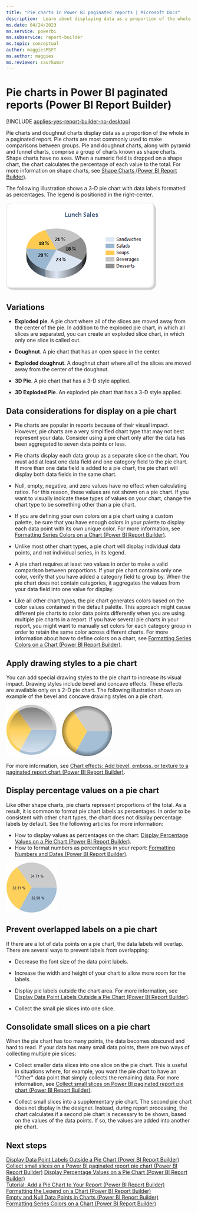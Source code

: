 ```yaml
---
title: "Pie charts in Power BI paginated reports | Microsoft Docs"
description:  Learn about displaying data as a proportion of the whole with the use of pie charts and doughnut charts in Power BI Report Builder. 
ms.date: 04/24/2023
ms.service: powerbi
ms.subservice: report-builder
ms.topic: conceptual
author: maggiesMSFT
ms.author: maggies
ms.reviewer: saurkumar
---
```

# Pie charts in Power BI paginated reports (Power BI Report Builder)

[!INCLUDE [applies-yes-report-builder-no-desktop](../../../includes/applies-yes-report-builder-no-desktop.md)]

  Pie charts and doughnut charts display data as a proportion of the whole in a paginated report. Pie charts are most commonly used to make comparisons between groups. Pie and doughnut charts, along with pyramid and funnel charts, comprise a group of charts known as shape charts. Shape charts have no axes. When a numeric field is dropped on a shape chart, the chart calculates the percentage of each value to the total. For more information on shape charts, see [Shape Charts &#40;Power BI Report Builder&#41;](shape-charts-report-builder.md).  
  
 The following illustration shows a 3-D pie chart with data labels formatted as percentages.  The legend is positioned in the right-center.  
  
 ![Screenshot of a pie chart.](./media/paginated-reports-visualizations/pie-chart.gif "pie-chart")  

## Variations  
  
- **Exploded pie**. A pie chart where all of the slices are moved away from the center of the pie. In addition to the exploded pie chart, in which all slices are separated, you can create an exploded slice chart, in which only one slice is called out.  
  
- **Doughnut**. A pie chart that has an open space in the center.  
  
- **Exploded doughnut**. A doughnut chart where all of the slices are moved away from the center of the doughnut.  
  
- **3D Pie**. A pie chart that has a 3-D style applied.  
  
- **3D Exploded Pie**. An exploded pie chart that has a 3-D style applied.  
  
## Data considerations for display on a pie chart  
  
- Pie charts are popular in reports because of their visual impact. However, pie charts are a very simplified chart type that may not best represent your data. Consider using a pie chart only after the data has been aggregated to seven data points or less.  
  
- Pie charts display each data group as a separate slice on the chart. You must add at least one data field and one category field to the pie chart. If more than one data field is added to a pie chart, the pie chart will display both data fields in the same chart.  
  
- Null, empty, negative, and zero values have no effect when calculating ratios. For this reason, these values are not shown on a pie chart. If you want to visually indicate these types of values on your chart, change the chart type to be something other than a pie chart.  
  
- If you are defining your own colors on a pie chart using a custom palette, be sure that you have enough colors in your palette to display each data point with its own unique color. For more information, see [Formatting Series Colors on a Chart &#40;Power BI Report Builder&#41;](/sql/reporting-services/report-design/formatting-series-colors-on-a-chart-report-builder-and-ssrs).  
  
- Unlike most other chart types, a pie chart will display individual data points, and not individual series, in its legend.  
  
- A pie chart requires at least two values in order to make a valid comparison between proportions. If your pie chart contains only one color, verify that you have added a category field to group by. When the pie chart does not contain categories, it aggregates the values from your data field into one value for display.  
  
- Like all other chart types, the pie chart generates colors based on the color values contained in the default palette. This approach might cause different pie charts to color data points differently when you are using multiple pie charts in a report. If you have several pie charts in your report, you might want to manually set colors for each category group in order to retain the same color across different charts. For more information about how to define colors on a chart, see [Formatting Series Colors on a Chart &#40;Power BI Report Builder&#41;](/sql/reporting-services/report-design/formatting-series-colors-on-a-chart-report-builder-and-ssrs).  
  
## Apply drawing styles to a pie chart

 You can add special drawing styles to the pie chart to increase its visual impact. Drawing styles include bevel and concave effects. These effects are available only on a 2-D pie chart. The following illustration shows an example of the bevel and concave drawing styles on a pie chart.  
  
 ![Screenshot of a Pie Drawing Styles.](./media/paginated-reports-visualizations/pie-drawing-effects-concave-2.gif "pie-drawing-effects-concave-2")  
  
 For more information, see [Chart effects: Add bevel, emboss, or texture to a paginated report chart (Power BI Report Builder)](chart-effects-add-bevel-emboss-or-texture-report-builder.md).  
  
## Display percentage values on a pie chart

 Like other shape charts, pie charts represent proportions of the total. As a result, it is common to format pie chart labels as percentages. In order to be consistent with other chart types, the chart does not display percentage labels by default. See the following articles for more information:

- How to display values as percentages on the chart: [Display Percentage Values on a Pie Chart &#40;Power BI Report Builder&#41;](/sql/reporting-services/report-design/display-percentage-values-on-a-pie-chart-report-builder-and-ssrs).
- How to format numbers as percentages in your report: [Formatting Numbers and Dates &#40;Power BI Report Builder&#41;](/sql/reporting-services/report-design/formatting-numbers-and-dates-report-builder-and-ssrs).  
  
![Screenshot of a Pie chart with data point labels as percentages.](./media/paginated-reports-visualizations/pie-chart-percentages.gif "pie-chart-percentages")  
  
## Prevent overlapped labels on a pie chart  

 If there are a lot of data points on a pie chart, the data labels will overlap. There are several ways to prevent labels from overlapping:  
  
- Decrease the font size of the data point labels.  
  
- Increase the width and height of your chart to allow more room for the labels.  
  
- Display pie labels outside the chart area. For more information, see [Display Data Point Labels Outside a Pie Chart &#40;Power BI Report Builder&#41;](display-data-point-labels-outside-pie-chart-report-builder.md).  
  
- Collect the small pie slices into one slice.  
  
## Consolidate small slices on a pie chart  

 When the pie chart has too many points, the data becomes obscured and hard to read. If your data has many small data points, there are two ways of collecting multiple pie slices:  
  
- Collect smaller data slices into one slice on the pie chart. This is useful in situations where, for example, you want the pie chart to have an "Other" data point that simply collects the remaining data. For more information, see [Collect small slices on Power BI paginated report pie chart (Power BI Report Builder)](collect-small-slices-pie-chart-report-builder.md).  
  
- Collect small slices into a supplementary pie chart. The second pie chart does not display in the designer. Instead, during report processing, the chart calculates if a second pie chart is necessary to be shown, based on the values of the data points. If so, the values are added into another pie chart.  
  
## Next steps

 [Display Data Point Labels Outside a Pie Chart &#40;Power BI Report Builder&#41;](display-data-point-labels-outside-pie-chart-report-builder.md)
 [Collect small slices on a Power BI paginated report pie chart (Power BI Report Builder)](collect-small-slices-pie-chart-report-builder.md)
 [Display Percentage Values on a Pie Chart &#40;Power BI Report Builder&#41;](/sql/reporting-services/report-design/display-percentage-values-on-a-pie-chart-report-builder-and-ssrs)   
 [Tutorial: Add a Pie Chart to Your Report &#40;Power BI Report Builder&#41;](/sql/reporting-services/tutorial-add-a-pie-chart-to-your-report-report-builder)   
 [Formatting the Legend on a Chart &#40;Power BI Report Builder&#41;](chart-legend-formatting-report-builder.md)   
 [Empty and Null Data Points in Charts &#40;Power BI Report Builder&#41;](/sql/reporting-services/report-design/empty-and-null-data-points-in-charts-report-builder-and-ssrs)   
 [Formatting Series Colors on a Chart &#40;Power BI Report Builder&#41;](/sql/reporting-services/report-design/formatting-series-colors-on-a-chart-report-builder-and-ssrs)  
